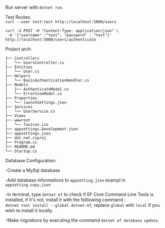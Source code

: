 Run server with `dotnet run`.

Test Routes:  
`curl --user test:test http://localhost:5000/users`

```
curl -X POST -H "Content-Type: application/json" \
 -d '{"username" :"test", "password" : "test"}' http://localhost:5000/users/authenticate
```

Project arch:

```
├── Controllers
│   └── UsersController.cs
├── Entities
│   └── User.cs
├── Helpers
│   └── BasicAuthenticationHandler.cs
├── Models
│   ├── AuthenticateModel.cs
│   └── ErrorViewModel.cs
├── Properties
│   └── launchSettings.json
├── Services
│   └── UserService.cs
├── Views
├── wwwroot
│   └── favicon.ico
├── appsettings.Development.json
├── appsettings.json
├── dot_net.csproj
├── Program.cs
├── README.md
└── Startup.cs
```

Database Configuration:

-Create a MySql database

-Add database informations to `appsetting.json` exampl in `appsetting.copy.json`

-in terminal, type `dotnet ef` to check if EF Core Command Line Tools is installed, if it's not, install it with the folllowing command :  
`dotnet tool install --global dotnet-ef`, replace `global` with `local` if you wish to install it locally.

-Make migrations by executing the command `dotnet ef database update`.
